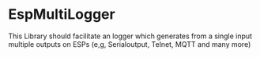 # EspMultiLogger
This Library should facilitate an logger which generates from a single input multiple outputs on ESPs (e,g, Serialoutput, Telnet, MQTT and many more)
